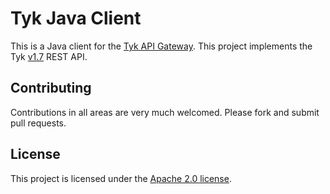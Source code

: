 # Tyk Java Client

This is a Java client for the [Tyk API Gateway](https://tyk.io/). This project implements the Tyk [v1.7](https://tyk.io/v1.7/rest-api/overview/) REST API.

## Contributing

Contributions in all areas are very much welcomed. Please fork and submit pull requests.

## License

This project is licensed under the [Apache 2.0 license](http://www.apache.org/licenses/LICENSE-2.0).
